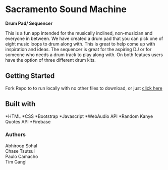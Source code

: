 # Sacramento Sound Machine 
 **Drum Pad/ Sequencer**
 
This is a fun app intended for the musically inclined, non-musician and everyone in between. We have created a drum pad that you can pick one of eight music loops to drum along with. This is great to help come up with inspiration and ideas. The sequencer is great for the aspiring DJ or for someone who needs a drum track to play along with. On both featues users have the option of three different drum kits.

## Getting Started 
Fork Repo to to run locally with no other files to download, or just [click here](https://abbbbbbbbbbbhi.github.io/project1/index.html)

## Built with
*HTML 
*CSS 
*Bootstrap 
*Javascript 
*WebAudio API 
*Random Kanye Quotes API 
*Firebase

### Authors
Abhiroop Sohal
<br>
Chase Tsutsui
<br>
Paulo Camacho
<br>
Tim Gangl

